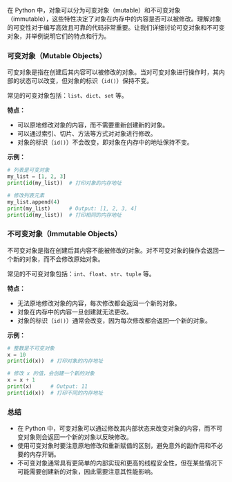 在 Python 中，对象可以分为可变对象（mutable）和不可变对象（immutable），这些特性决定了对象在内存中的内容是否可以被修改。理解对象的可变性对于编写高效且可靠的代码非常重要。让我们详细讨论可变对象和不可变对象，并举例说明它们的特点和行为。

### 可变对象（Mutable Objects）

可变对象是指在创建后其内容可以被修改的对象。当对可变对象进行操作时，其内部的状态可以改变，但对象的标识（`id()`）保持不变。

常见的可变对象包括：`list`、`dict`、`set` 等。

**特点：**
- 可以原地修改对象的内容，而不需要重新创建新的对象。
- 可以通过索引、切片、方法等方式对对象进行修改。
- 对象的标识（`id()`）不会改变，即对象在内存中的地址保持不变。

**示例：**

```python
# 列表是可变对象
my_list = [1, 2, 3]
print(id(my_list))  # 打印对象的内存地址

# 修改列表元素
my_list.append(4)
print(my_list)      # Output: [1, 2, 3, 4]
print(id(my_list))  # 打印相同的内存地址
```

### 不可变对象（Immutable Objects）

不可变对象是指在创建后其内容不能被修改的对象。对不可变对象的操作会返回一个新的对象，而不会修改原始对象。

常见的不可变对象包括：`int`、`float`、`str`、`tuple` 等。

**特点：**
- 无法原地修改对象的内容，每次修改都会返回一个新的对象。
- 对象在内存中的内容一旦创建就无法更改。
- 对象的标识（`id()`）通常会改变，因为每次修改都会返回一个新的对象。

**示例：**

```python
# 整数是不可变对象
x = 10
print(id(x))  # 打印对象的内存地址

# 修改 x 的值，会创建一个新的对象
x = x + 1
print(x)      # Output: 11
print(id(x))  # 打印不同的内存地址
```

### 总结

- 在 Python 中，可变对象可以通过修改其内部状态来改变对象的内容，而不可变对象则会返回一个新的对象以反映修改。
- 使用可变对象时要注意原地修改和重新赋值的区别，避免意外的副作用和不必要的内存开销。
- 不可变对象通常具有更简单的内部实现和更高的线程安全性，但在某些情况下可能需要创建新的对象，因此需要注意其性能影响。